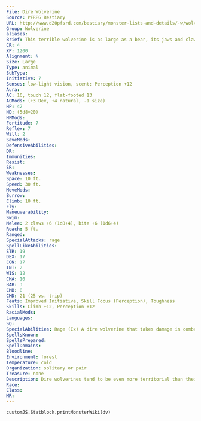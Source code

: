 ```yaml
---
File: Dire Wolverine
Source: PFRPG Bestiary
URL: http://www.d20pfsrd.com/bestiary/monster-lists-and-details/-w/wolverine/dire-wolverine
Group: Wolverine
aliases: 
Brief: This terrible wolverine is as large as a bear, its jaws and claws oversized and brutal, its eyes dark and filled with rage.
CR: 4
XP: 1200
Alignment: N
Size: Large
Type: animal
SubType: 
Initiative: 7
Senses: low-light vision, scent; Perception +12
Aura: 
AC: 16, touch 12, flat-footed 13
ACMods: (+3 Dex, +4 natural, -1 size)
HP: 42
HD: (5d8+20)
HPMods: 
Fortitude: 7
Reflex: 7
Will: 2
SaveMods: 
DefensiveAbilities: 
DR: 
Immunities: 
Resist: 
SR: 
Weaknesses: 
Space: 10 ft.
Speed: 30 ft.
MoveMods: 
Burrow: 
Climb: 10 ft.
Fly: 
Maneuverability: 
Swim: 
Melee: 2 claws +6 (1d8+4), bite +6 (1d6+4)
Reach: 5 ft.
Ranged: 
SpecialAttacks: rage
SpellLikeAbilities: 
STR: 19
DEX: 17
CON: 17
INT: 2
WIS: 12
CHA: 10
BAB: 3
CMB: 8
CMD: 21 (25 vs. trip)
Feats: Improved Initiative, Skill Focus (Perception), Toughness
Skills: Climb +12, Perception +12
RacialMods: 
Languages: 
SQ: 
SpecialAbilities: Rage (Ex) A dire wolverine that takes damage in combat flies into a rage on its next turn, madly clawing and biting until either it or its opponent is dead. It gains +4 to Strength, +4 to Constitution, and -2 to AC. The creature cannot end its rage voluntarily.
SpellsKnown: 
SpellsPrepared: 
SpellDomains: 
Bloodline: 
Environment: forest
Temperature: cold
Organization: solitary or pair
Treasure: none
Description: Dire wolverines tend to be even more territorial than their smaller wolverine cousins, and they defend to the death the areas where they choose to live, often selecting humanoidsettled regions as their own and then fearlessly tearing the settlements apart.  Dire wolverines grow to about 12 feet in length and can weigh as much as 2,000 pounds.
Race: 
Class: 
MR: 
---
```

```dataviewjs
customJS.Statblock.printMonsterWiki(dv)
```

